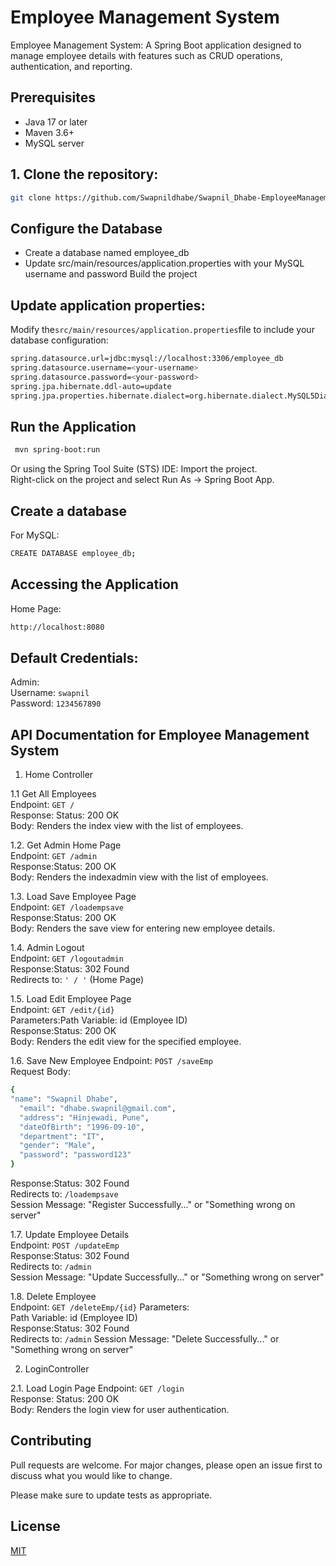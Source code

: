 # Employee Management System

Employee Management System: A Spring Boot application designed to manage employee details with features such as CRUD operations, authentication, and reporting.

## Prerequisites
- Java 17 or later
- Maven 3.6+
- MySQL server

## 1. Clone the repository:
```bash
git clone https://github.com/Swapnildhabe/Swapnil_Dhabe-EmployeeManagementSystem.git
```
## Configure the Database
* Create a database named employee_db   
* Update src/main/resources/application.properties with your MySQL username and password Build the project  

## Update application properties:    

Modify the```src/main/resources/application.properties```file to include your database configuration:   

```bash
spring.datasource.url=jdbc:mysql://localhost:3306/employee_db
spring.datasource.username=<your-username>
spring.datasource.password=<your-password>
spring.jpa.hibernate.ddl-auto=update
spring.jpa.properties.hibernate.dialect=org.hibernate.dialect.MySQL5Dialect
```


## Run the Application
```bash
 mvn spring-boot:run
```

Or using the Spring Tool Suite (STS) IDE:
Import the project.   
Right-click on the project and select Run As -> Spring Boot App.  
## Create a database
For MySQL:    
   
```bash    
CREATE DATABASE employee_db;
```

## Accessing the Application    
Home Page:

```bash
http://localhost:8080
```

## Default Credentials:  
Admin:    
Username: ```swapnil```  
Password: ```1234567890```  

## API Documentation for Employee Management System
   1) Home Controller   

1.1  Get All Employees  
Endpoint: ```GET / ```  
Response:  Status: 200 OK  
Body: Renders the index view with the list of employees.  

1.2. Get Admin Home Page  
Endpoint: ```GET /admin```     
Response:Status: 200 OK  
Body: Renders the indexadmin view with the list of employees.   

1.3. Load Save Employee Page  
Endpoint: ```GET /loadempsave```  
Response:Status: 200 OK  
Body: Renders the save view for entering new employee details.   

1.4. Admin Logout  
Endpoint: ```GET /logoutadmin```  
Response:Status: 302 Found  
Redirects to: ```' / '``` (Home Page)   

1.5. Load Edit Employee Page  
Endpoint: ```GET /edit/{id}```  
Parameters:Path Variable: id (Employee ID)  
Response:Status: 200 OK  
Body: Renders the edit view for the specified employee.   

1.6. Save New Employee 
Endpoint: ```POST /saveEmp```  
Request Body:
```bash
{
"name": "Swapnil Dhabe",
  "email": "dhabe.swapnil@gmail.com",
  "address": "Hinjewadi, Pune",
  "dateOfBirth": "1996-09-10",
  "department": "IT",
  "gender": "Male",
  "password": "password123"
}
```     
Response:Status: 302 Found  
Redirects to: ```/loadempsave```  
Session Message: "Register Successfully..." or "Something wrong on server"  

1.7. Update Employee Details  
Endpoint: ```POST /updateEmp```   
Response:Status: 302 Found  
Redirects to: ```/admin```    
Session Message: "Update Successfully..." or "Something wrong on server"  

1.8. Delete Employee  
Endpoint: ```GET /deleteEmp/{id}```
Parameters:  
Path Variable: id (Employee ID)  
Response:Status: 302 Found  
Redirects to: ```/admin```
Session Message: "Delete Successfully..." or "Something wrong on server"   
 
2. LoginController  

2.1. Load Login Page 
Endpoint: ```GET /login```   
Response:
Status: 200 OK  
Body: Renders the login view for user authentication.
## Contributing

Pull requests are welcome. For major changes, please open an issue first
to discuss what you would like to change.

Please make sure to update tests as appropriate.

## License

[MIT](https://choosealicense.com/licenses/mit/)